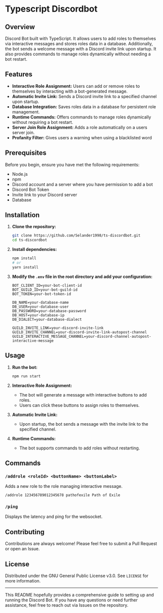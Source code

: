 # Typescript Discordbot

## Overview

Discord Bot built with TypeScript. It allows users to add roles to themselves via interactive messages and stores roles data in a database. Additionally, the bot sends a welcome message with a Discord invite link upon startup. It also provides commands to manage roles dynamically without needing a bot restart.

## Features

- **Interactive Role Assignment:** Users can add or remove roles to themselves by interacting with a bot-generated message.
- **Automatic Invite Link:** Sends a Discord invite link to a specified channel upon startup.
- **Database Integration:** Saves roles data in a database for persistent role management.
- **Runtime Commands:** Offers commands to manage roles dynamically without requiring a bot restart.
- **Server Join Role Assignment:** Adds a role automatically on a users server join.
- **Profanity Filter:** Gives users a warning when using a blacklisted word

## Prerequisites

Before you begin, ensure you have met the following requirements:

- Node.js
- npm
- Discord account and a server where you have permission to add a bot
- Discord Bot Token
- Invite link to your Discord server
- Database

## Installation

1. **Clone the repository:**

   ```bash
   git clone https://github.com/Selander1998/ts-discordbot.git
   cd ts-discordbot
   ```

2. **Install dependencies:**

   ```bash
   npm install
   # or
   yarn install
   ```

3. **Modify the `.env` file in the root directory and add your configuration:**

   ```env
   BOT_CLIENT_ID=your-bot-client-id
   BOT_GUILD_ID=your-bot-guild-id
   BOT_TOKEN=your-bot-token-id

   DB_NAME=your-database-name
   DB_USER=your-database-user
   DB_PASSWORD=your-database-password
   DB_HOST=your-database-ip
   DB_DIALECT=your-database-dialect

   GUILD_INVITE_LINK=your-discord-invite-link
   GUILD_INVITE_CHANNEL=your-discord-invite-link-autopost-channel
   GUILD_INTERACTIVE_MESSAGE_CHANNEL=your-discord-channel-autopost-interactive-message
   ```

## Usage

1. **Run the bot:**

   ```bash
   npm run start
   ```

2. **Interactive Role Assignment:**

   - The bot will generate a message with interactive buttons to add roles.
   - Users can click these buttons to assign roles to themselves.

3. **Automatic Invite Link:**

   - Upon startup, the bot sends a message with the invite link to the specified channel.

4. **Runtime Commands:**
   - The bot supports commands to add roles without restarting.

## Commands

### `/addrole <roleId> <buttonName> <buttonLabel>`

Adds a new role to the role managing interactive message.

```plaintext
/addrole 123456789012345678 pathofexile Path of Exile
```

### `/ping`

Displays the latency and ping for the websocket.

## Contributing

Contributions are always welcome! Please feel free to submit a Pull Request or open an Issue.

## License

Distributed under the GNU General Public License v3.0. See `LICENSE` for more information.

---

This README hopefully provides a comprehensive guide to setting up and running the Discord Bot. If you have any questions or need further assistance, feel free to reach out via Issues on the repository.
